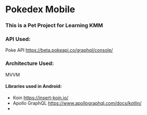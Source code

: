# Pokedex Mobile


### This is a Pet Project for Learning KMM 

### API Used:
Poke API https://beta.pokeapi.co/graphql/console/

### Architecture Used: 
MVVM

#### Libraries used in Android:
- Koin https://insert-koin.io/
- Apollo GraphQL https://www.apollographql.com/docs/kotlin/
- 

